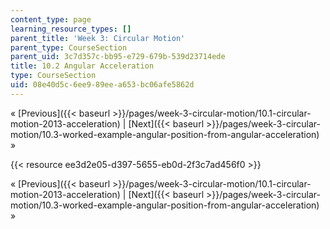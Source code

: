 ```yaml
---
content_type: page
learning_resource_types: []
parent_title: 'Week 3: Circular Motion'
parent_type: CourseSection
parent_uid: 3c7d357c-bb95-e729-679b-539d23714ede
title: 10.2 Angular Acceleration
type: CourseSection
uid: 08e40d5c-6ee9-89ee-a653-bc06afe5862d
---
```


« [Previous]({{< baseurl >}}/pages/week-3-circular-motion/10.1-circular-motion-2013-acceleration) | [Next]({{< baseurl >}}/pages/week-3-circular-motion/10.3-worked-example-angular-position-from-angular-acceleration) »

{{< resource ee3d2e05-d397-5655-eb0d-2f3c7ad456f0 >}}

« [Previous]({{< baseurl >}}/pages/week-3-circular-motion/10.1-circular-motion-2013-acceleration) | [Next]({{< baseurl >}}/pages/week-3-circular-motion/10.3-worked-example-angular-position-from-angular-acceleration) »